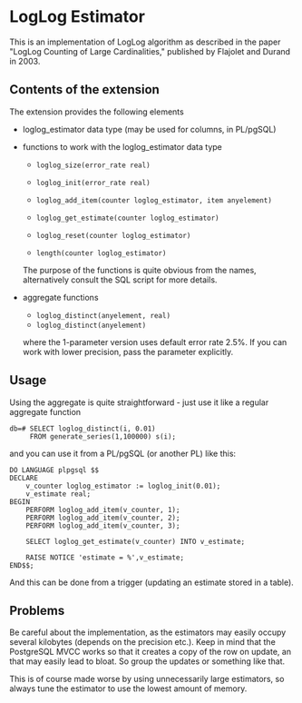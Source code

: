 LogLog Estimator
================

This is an implementation of LogLog algorithm as described in the paper
"LogLog Counting of Large Cardinalities," published by Flajolet and
Durand in 2003.

Contents of the extension
-------------------------
The extension provides the following elements

* loglog_estimator data type (may be used for columns, in PL/pgSQL)

* functions to work with the loglog_estimator data type

    * `loglog_size(error_rate real)`
    * `loglog_init(error_rate real)`

    * `loglog_add_item(counter loglog_estimator, item anyelement)`

    * `loglog_get_estimate(counter loglog_estimator)`
    * `loglog_reset(counter loglog_estimator)`

    * `length(counter loglog_estimator)`

  The purpose of the functions is quite obvious from the names,
  alternatively consult the SQL script for more details.

* aggregate functions 

    * `loglog_distinct(anyelement, real)`
    * `loglog_distinct(anyelement)`

  where the 1-parameter version uses default error rate 2.5%. If you
  can work with lower precision, pass the parameter explicitly.


Usage
-----
Using the aggregate is quite straightforward - just use it like a
regular aggregate function

    db=# SELECT loglog_distinct(i, 0.01)
         FROM generate_series(1,100000) s(i);

and you can use it from a PL/pgSQL (or another PL) like this:

    DO LANGUAGE plpgsql $$
    DECLARE
        v_counter loglog_estimator := loglog_init(0.01);
        v_estimate real;
    BEGIN
        PERFORM loglog_add_item(v_counter, 1);
        PERFORM loglog_add_item(v_counter, 2);
        PERFORM loglog_add_item(v_counter, 3);

        SELECT loglog_get_estimate(v_counter) INTO v_estimate;

        RAISE NOTICE 'estimate = %',v_estimate;
    END$$;

And this can be done from a trigger (updating an estimate stored
in a table).


Problems
--------
Be careful about the implementation, as the estimators may easily
occupy several kilobytes (depends on the precision etc.). Keep in
mind that the PostgreSQL MVCC works so that it creates a copy of
the row on update, an that may easily lead to bloat. So group the
updates or something like that.

This is of course made worse by using unnecessarily large estimators,
so always tune the estimator to use the lowest amount of memory.
